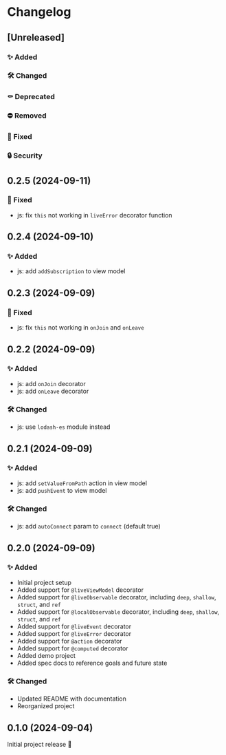 # Changelog

## [Unreleased]

### ✨ Added

### 🛠️ Changed

### ⚰️ Deprecated

### ⛔ Removed

### 🐛 Fixed

### 🔒 Security

## 0.2.5 (2024-09-11)

### 🐛 Fixed
- js: fix `this` not working in `liveError` decorator function

## 0.2.4 (2024-09-10)

### ✨ Added
- js: add `addSubscription` to view model

## 0.2.3 (2024-09-09)

### 🐛 Fixed
- js: fix `this` not working in `onJoin` and `onLeave`

## 0.2.2 (2024-09-09)

### ✨ Added
- js: add `onJoin` decorator
- js: add `onLeave` decorator

### 🛠️ Changed
- js: use `lodash-es` module instead

## 0.2.1 (2024-09-09)

### ✨ Added
- js: add `setValueFromPath` action in view model
- js: add `pushEvent` to view model

### 🛠️ Changed
- js: add `autoConnect` param to `connect` (default true)

## 0.2.0 (2024-09-09)

### ✨ Added
- Initial project setup
- Added support for `@liveViewModel` decorator
- Added support for `@liveObservable` decorator, including `deep`, `shallow`, `struct`, and `ref`
- Added support for `@localObservable` decorator, including `deep`, `shallow`, `struct`, and `ref`
- Added support for `@liveEvent` decorator
- Added support for `@liveError` decorator
- Added support for `@action` decorator
- Added support for `@computed` decorator
- Added demo project
- Added spec docs to reference goals and future state

### 🛠️ Changed
- Updated README with documentation
- Reorganized project

## 0.1.0 (2024-09-04)

Initial project release 🚧
